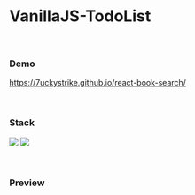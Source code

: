 # VanillaJS-TodoList

<br />

### Demo
https://7uckystrike.github.io/react-book-search/

<br />

### Stack
<img src="https://img.shields.io/badge/html5-E34F26?style=for-the-badge&logo=html5&logoColor=white"> <img src="https://img.shields.io/badge/react-61DAFB?style=for-the-badge&logo=react&logoColor=black"> 

<br />

### Preview
